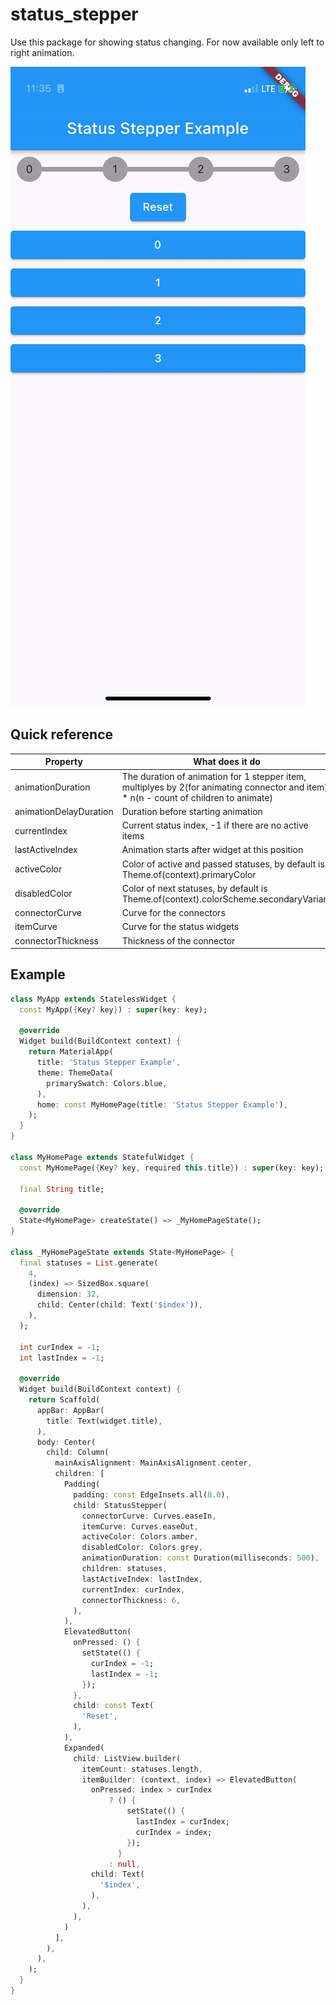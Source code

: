 # status_stepper

Use this package for showing status changing. For now available only left to right animation.

![](https://github.com/Progressive-Mobile/status_stepper/blob/0ed01e34803e66da47a8aabc68a0ee6367e3cc53/readme_resources/status_stepper.gif)

## Quick reference

Property | What does it do
-------- | ---------------
animationDuration    | The duration of animation for 1 stepper item, multiplyes by 2(for animating connector and item) * n(n - count of children to animate)
animationDelayDuration    | Duration before starting animation 
currentIndex    | Current status index, -1 if there are no  active items
lastActiveIndex    | Animation starts after widget at this position 
activeColor    | Color of active and passed statuses, by default is Theme.of(context).primaryColor 
disabledColor    | Color of next statuses, by default is Theme.of(context).colorScheme.secondaryVariant 
connectorCurve    | Curve for the connectors
itemCurve    | Curve for the status widgets
connectorThickness    | Thickness of the connector 

## Example

```dart
class MyApp extends StatelessWidget {
  const MyApp({Key? key}) : super(key: key);

  @override
  Widget build(BuildContext context) {
    return MaterialApp(
      title: 'Status Stepper Example',
      theme: ThemeData(
        primarySwatch: Colors.blue,
      ),
      home: const MyHomePage(title: 'Status Stepper Example'),
    );
  }
}

class MyHomePage extends StatefulWidget {
  const MyHomePage({Key? key, required this.title}) : super(key: key);

  final String title;

  @override
  State<MyHomePage> createState() => _MyHomePageState();
}

class _MyHomePageState extends State<MyHomePage> {
  final statuses = List.generate(
    4,
    (index) => SizedBox.square(
      dimension: 32,
      child: Center(child: Text('$index')),
    ),
  );

  int curIndex = -1;
  int lastIndex = -1;

  @override
  Widget build(BuildContext context) {
    return Scaffold(
      appBar: AppBar(
        title: Text(widget.title),
      ),
      body: Center(
        child: Column(
          mainAxisAlignment: MainAxisAlignment.center,
          children: [
            Padding(
              padding: const EdgeInsets.all(8.0),
              child: StatusStepper(
                connectorCurve: Curves.easeIn,
                itemCurve: Curves.easeOut,
                activeColor: Colors.amber,
                disabledColor: Colors.grey,
                animationDuration: const Duration(milliseconds: 500),
                children: statuses,
                lastActiveIndex: lastIndex,
                currentIndex: curIndex,
                connectorThickness: 6,
              ),
            ),
            ElevatedButton(
              onPressed: () {
                setState(() {
                  curIndex = -1;
                  lastIndex = -1;
                });
              },
              child: const Text(
                'Reset',
              ),
            ),
            Expanded(
              child: ListView.builder(
                itemCount: statuses.length,
                itemBuilder: (context, index) => ElevatedButton(
                  onPressed: index > curIndex
                      ? () {
                          setState(() {
                            lastIndex = curIndex;
                            curIndex = index;
                          });
                        }
                      : null,
                  child: Text(
                    '$index',
                  ),
                ),
              ),
            )
          ],
        ),
      ),
    );
  }
}
```